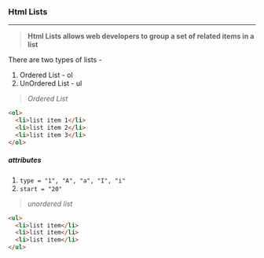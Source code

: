 ### Html Lists

---

> **Html Lists allows web developers to group a set of related items in a list**

There are two types of lists -

1. Ordered List - ol
2. UnOrdered List - ul

> _Ordered List_

```html
<ol>
  <li>list item 1</li>
  <li>list item 2</li>
  <li>list item 3</li>
</ol>
```

##### attributes

1. `type = "1", "A", "a", "I", "i"`
2. `start = "20"`

> _unordered list_

```html
<ul>
  <li>list item</li>
  <li>list item</li>
  <li>list item</li>
</ul>
```
